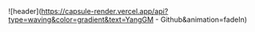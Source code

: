 ![header](https://capsule-render.vercel.app/api?type=waving&color=gradient&text=YangGM - Github&animation=fadeIn)

